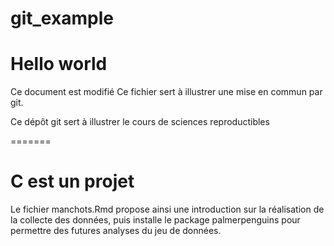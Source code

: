 # git_example

Hello world
=======
Ce document est modifié
Ce fichier sert à illustrer une mise en commun par git.

Ce dépôt git sert à illustrer le cours de sciences reproductibles


=======

C est un projet
=======

Le fichier manchots.Rmd propose ainsi une introduction sur la réalisation de la 
collecte des données, puis installe le package palmerpenguins pour permettre
des futures analyses du jeu de données.
